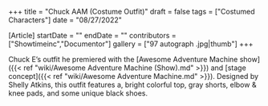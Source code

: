+++
title = "Chuck AAM (Costume Outfit)"
draft = false
tags = ["Costumed Characters"]
date = "08/27/2022"

[Article]
startDate = ""
endDate = ""
contributors = ["Showtimeinc","Documentor"]
gallery = ["97 autograph .jpg|thumb"]
+++

Chuck E’s outfit he premiered with the [Awesome Adventure Machine show]({{< ref "wiki/Awesome Adventure Machine (Show).md" >}}) and [stage concept]({{< ref "wiki/Awesome Adventure Machine.md" >}}). Designed by Shelly Atkins, this outfit features a, bright colorful top, gray shorts, elbow & knee pads, and some unique black shoes.